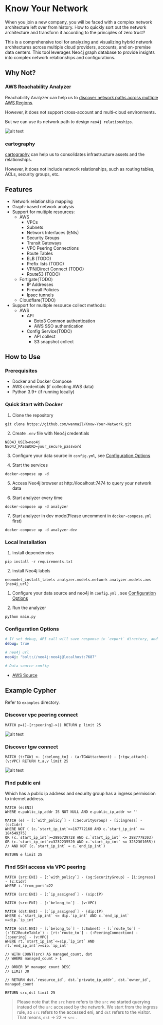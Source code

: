 # Know Your Network

When you join a new company, you will be faced with a complex network architecture left over from history. How to quickly sort out the network architecture and transform it according to the principles of zero trust?

This is a comprehensive tool for analyzing and visualizing hybrid network architectures across multiple cloud providers, accounts, and on-premise data centers. This tool leverages Neo4j graph database to provide insights into complex network relationships and configurations.

## Why Not?
### AWS Reachability Analyzer
Reachability Analyzer can help us to [discover network paths across multiple AWS Regions](https://aws.amazon.com/cn/blogs/networking-and-content-delivery/using-vpc-reachability-analyzer-to-discover-network-paths-across-multiple-aws-regions/).

However, it does not support cross-account and multi-cloud environments.

But we can use its network path to design `neo4j relationships`.

![alt text](./docs/image/reachability-analyzer.png "https://aws.amazon.com/cn/blogs/networking-and-content-delivery/using-vpc-reachability-analyzer-to-discover-network-paths-across-multiple-aws-regions/")

### cartography
[cartography](https://github.com/cartography-cncf/cartography) can help us to consolidates infrastructure assets and the relationships.

However, it does not include network relationships, such as routing tables, ACLs, security groups, etc.


## Features

- Network relationship mapping
- Graph-based network analysis
- Support for multiple resources:
  - AWS
    - VPCs
    - Subnets
    - Network Interfaces (ENIs)
    - Security Groups
    - Transit Gateways
    - VPC Peering Connections
    - Route Tables
    - ELB (TODO)
    - Prefix lists (TODO)
    - VPN/Direct Connect (TODO)
    - Route53 (TODO)
  - Fortigate(TODO)
    - IP Addresses
    - Firewall Policies
    - Ipsec tunnels
  - Cloudflare(TODO)
- Support for multiple resource collect methods:
  - AWS
    - API
      - Boto3 Common authentication
      - AWS SSO authentication
    - Config Service(TODO)
      - API collect
      - S3 snapshot collect
  
## How to Use

### Prerequisites
- Docker and Docker Compose
- AWS credentials (if collecting AWS data)
- Python 3.9+ (if running locally)

### Quick Start with Docker
1. Clone the repository
```
git clone https://github.com/wanmail/Know-Your-Network.git
```

2. Create `.env` file with Neo4j credentials
```
NEO4J_USER=neo4j
NEO4J_PASSWORD=your_secure_password
```

3. Configure your data source in `config.yml`,  see [Configuration Options](#Configuration)

4. Start the services
```
docker-compose up -d
```

5. Access Neo4j browser at http://localhost:7474 to query your network data

6. Start analyzer every time
```
docker-compose up -d analyzer
```

7. Start analyzer in dev mode(Please uncomment in `docker-compose.yml` first)
```
docker-compose up -d analyzer-dev
```

### Local Installation

1. Install dependencies
```
pip install -r requirements.txt
```

2. Install Neo4j labels
```
neomodel_install_labels analyzer.models.network analyzer.models.aws {neo4j_url}
```

1. Configure your data source and neo4j in `config.yml` , see [Configuration Options](#Configuration)

2. Run the analyzer
```
python main.py
```

<a name="Configuration"></a>
### Configuration Options

```yaml
# If set debug, API call will save response in `export` directory, and you can load data directly from local instead of pulling it through API.
debug: true

# neo4j url
neo4j: "bolt://neo4j:neo4j@localhost:7687"

# Data source config
```
- [AWS Source](./docs/aws.md)

## Example Cypher
Refer to `examples` directory.

### Discover vpc peering connect
```
MATCH p=()-[r:peering]->() RETURN p limit 25
```

![alt text](./docs/image/peering.png)

### Discover tgw connect
```
MATCH (t:TGW) <- [:belong_to] - (a:TGWAttachment) - [:tgw_attach]-(v:VPC) RETURN t,a,v limit 25
```
![alt text](./docs/image/tgw.png)

### Find public eni
Which has a public ip address and security group has a ingress permission to internet address. 

```
MATCH (e:ENI) 
WHERE e.public_ip_addr IS NOT NULL AND e.public_ip_addr <> ''

MATCH (e) - [:`with_policy`] - (:SecurityGroup) - [i:ingress] - (c:Cidr)
WHERE NOT ( (c.`start_ip_int`>=167772160 AND c.`start_ip_int` <= 184549375)
OR (c.`start_ip_int`>=2886729728 AND c.`start_ip_int` <= 2887778303)
OR (c.`start_ip_int`>=3232235520 AND c.`start_ip_int` <= 3232301055))
// AND NOT (c.`start_ip_int` = c.`end_ip_int`) 

RETURN e limit 25
```

### Find SSH access via VPC peering
```
MATCH (src:ENI) - [:`with_policy`] - (sg:SecurityGroup) - [i:ingress] - (c:Cidr)
WHERE i.`from_port`=22

MATCH (src:ENI) - [:`ip_assigned`] - (sip:IP)

MATCH (src:ENI) - [:`belong_to`] - (v:VPC)

MATCH (dst:ENI) - [:`ip_assigned`] - (dip:IP)
WHERE c.`start_ip_int` <= dip.`ip_int` AND c.`end_ip_int` >=dip.`ip_int`

MATCH (dst:ENI) - [:`belong_to`] - (:Subnet) - [:`route_to`] - (:`EC2RouteTable`) - [rt:`route_to`] - (:PeeringConnection) - [:peering] - (v:VPC)
WHERE rt.`start_ip_int`<=sip.`ip_int` AND rt.`end_ip_int`>=sip.`ip_int`

// WITH COUNT(src) AS managed_count, dst
// WHERE managed_count > 1

// ORDER BY managed_count DESC
// LIMIT 30

// RETURN dst.`resource_id`, dst.`private_ip_addr`, dst.`owner_id`, managed_count

RETURN src,dst limit 25
```

> Please note that the `src` here refers to the `src` we started querying instead of the `src` accessed by the network. We start from the ingress rule, so `src` refers to the accessed eni, and `dst` refers to the visitor.
> That means, `dst` -> 22 -> `src` .